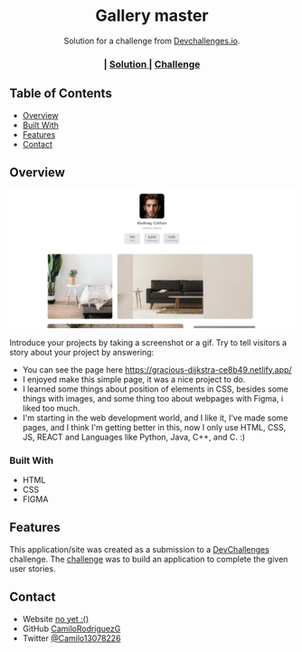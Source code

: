 <!-- Please update value in the {}  -->

<h1 align="center">Gallery master</h1>

<div align="center">
   Solution for a challenge from  <a href="http://devchallenges.io" target="_blank">Devchallenges.io</a>.
</div>

<div align="center">
  <h3>
    <span> | </span>
    <a href="https://gracious-dijkstra-ce8b49.netlify.app/">
      Solution
    </a>
    <span> | </span>
    <a href="https://devchallenges.io/challenges/gcbWLxG6wdennelX7b8I">
      Challenge
    </a>
  </h3>
</div>

<!-- TABLE OF CONTENTS -->

## Table of Contents

- [Overview](#overview)
- [Built With](#built-with)
- [Features](#features)
- [Contact](#contact)

<!-- OVERVIEW -->

## Overview

![screenshot](https://github.com/CamiloRodriguezG/my-gallery-master/blob/master/images/preview.jpg)

Introduce your projects by taking a screenshot or a gif. Try to tell visitors a story about your project by answering:

- You can see the page here https://gracious-dijkstra-ce8b49.netlify.app/
- I enjoyed make this simple page, it was a nice project to do.
- I learned some things about position of elements in CSS, besides some things with images, and some thing too about webpages with Figma, i liked too much.
- I'm starting in the web development world, and I like it, I've made some pages, and I think I'm getting better in this, now I only use HTML, CSS, JS, REACT and Languages like Python, Java, C++, and C. :)

### Built With

<!-- This section should list any major frameworks that you built your project using. Here are a few examples.-->

- HTML
- CSS
- FIGMA

## Features

<!-- List the features of your application or follow the template. Don't share the figma file here :) -->

This application/site was created as a submission to a [DevChallenges](https://devchallenges.io/challenges) challenge. The [challenge](https://devchallenges.io/challenges/gcbWLxG6wdennelX7b8I) was to build an application to complete the given user stories.


## Contact

- Website [no yet :()]()
- GitHub [CamiloRodriguezG](https://github.com/CamiloRodriguezG)
- Twitter [@Camilo13078226](https://twitter.com/Camilo13078226)
